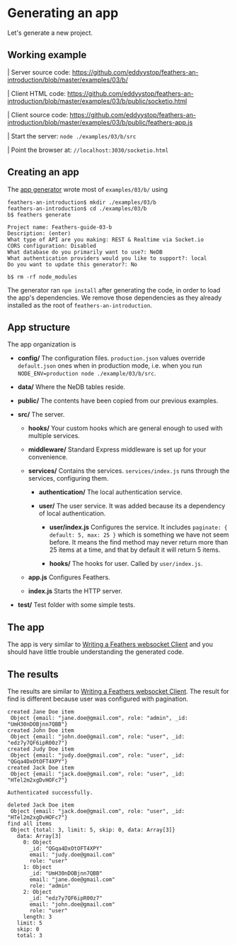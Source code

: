 # Generating an app

Let's generate a new project.

## Working example

| Server source code: https://github.com/eddyystop/feathers-an-introduction/blob/master/examples/03/b/

| Client HTML code: https://github.com/eddyystop/feathers-an-introduction/blob/master/examples/03/b/public/socketio.html

| Client source code: https://github.com/eddyystop/feathers-an-introduction/blob/master/examples/03/b/public/feathers-app.js

| Start the server: `node ./examples/03/b/src`

| Point the browser at: `//localhost:3030/socketio.html`

## Creating an app

The [app generator](https://docs.feathersjs.com/getting-started/scaffolding.html#generate-the-app)
wrote most of `examples/03/b/` using

```text
feathers-an-introduction$ mkdir ./examples/03/b
feathers-an-introduction$ cd ./examples/03/b
b$ feathers generate

Project name: Feathers-guide-03-b
Description: (enter)
What type of API are you making: REST & Realtime via Socket.io
CORS configuration: Disabled
What database do you primarily want to use?: NeDB
What authentication providers would you like to support?: local
Do you want to update this generator?: No

b$ rm -rf node_modules
```

The generator ran `npm install` after generating the code, in order to load the app's dependencies.
We remove those dependencies as they already installed as the root of `feathers-an-introduction`.

## App structure

The app organization is

- **config/** The configuration files.
`production.json` values override `default.json` ones when in production mode,
i.e. when you run `NODE_ENV=production node ./example/03/b/src`.

- **data/** Where the NeDB tables reside.

- **public/** The contents have been copied from our previous examples.

- **src/** The server.
    
    - **hooks/** Your custom hooks which are general enough to used with multiple services.
    
    - **middleware/** Standard Express middleware is set up for your convenience.
    
    - **services/** Contains the services.
    `services/index.js` runs through the services, configuring them.
    
        - **authentication/** The local authentication service.
        
        - **user/** The user service. It was added because its a dependency of local authentication.
        
            - **user/index.js** Configures the service.
            It includes `paginate: { default: 5, max: 25 }` which is something we have not seem before.
            It means the find method may never return more than 25 items at a time,
            and that by default it will return 5 items.
        
            - **hooks/** The hooks for user. Called by `user/index.js`.
            
    - **app.js** Configures Feathers.
    
    - **index.js** Starts the HTTP server.
 
- **test/** Test folder with some simple tests.

## The app

The app is very similar to [Writing a Feathers websocket Client](../basic-feathers/socket-client.md)
and you should have little trouble understanding the generated code.

## The results

The results are similar to
[Writing a Feathers websocket Client](../basic-feathers/socket-client.md).
The result for find is different because user was configured with pagination.

```text
created Jane Doe item
 Object {email: "jane.doe@gmail.com", role: "admin", _id: "UmH30nDOBjnn7QBB"}
created John Doe item
 Object {email: "john.doe@gmail.com", role: "user", _id: "edz7y7QF6ipR00z7"}
created Judy Doe item
 Object {email: "judy.doe@gmail.com", role: "user", _id: "QGqa4DxOtOFT4XPY"}
created Jack Doe item
 Object {email: "jack.doe@gmail.com", role: "user", _id: "HTel2m2xgDvHOFc7"}

Authenticated successfully.
 
deleted Jack Doe item
 Object {email: "jack.doe@gmail.com", role: "user", _id: "HTel2m2xgDvHOFc7"}
find all items
 Object {total: 3, limit: 5, skip: 0, data: Array[3]}
   data: Array[3]
     0: Object
       _id: "QGqa4DxOtOFT4XPY"
       email: "judy.doe@gmail.com"
       role: "user"
     1: Object
       _id: "UmH30nDOBjnn7QBB"
       email: "jane.doe@gmail.com"
       role: "admin"
     2: Object
       _id: "edz7y7QF6ipR00z7"
       email: "john.doe@gmail.com"
       role: "user"
     length: 3
   limit: 5
   skip: 0
   total: 3
```
